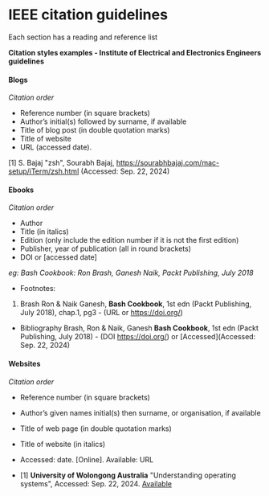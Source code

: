 # IEEE citation guidelines

Each section has a reading and reference list

__Citation styles examples - Institute of Electrical and Electronics Engineers guidelines__

#### Blogs
_Citation order_

- Reference number (in square brackets)
- Author’s initial(s) followed by surname, if available
- Title of blog post (in double quotation marks)
- Title of website
- URL (accessed date).

[1] S. Bajaj "zsh", Sourabh Bajaj, https://sourabhbajaj.com/mac-setup/iTerm/zsh.html (Accessed: Sep. 22, 2024)

#### Ebooks
_Citation order_
- Author
- Title (in italics)
- Edition (only include the edition number if it is not the first edition)
- Publisher, year of publication (all in round brackets)
- DOI or <URL> [accessed date]

*eg: Bash Cookbook: Ron Brash, Ganesh Naik, Packt Publishing, July 2018*

- Footnotes:

1. Brash Ron & Naik Ganesh, __Bash Cookbook__, 1st edn (Packt Publishing, July 2018), chap.1, pg3 - (URL or https://doi.org/)

- Bibliography
Brash, Ron & Naik, Ganesh __Bash Cookbook__, 1st edn (Packt Publishing, July 2018) - (DOI https://doi.org/) or [Accessed](Accessed: Sep. 22, 2024)


#### Websites
_Citation order_
- Reference number (in square brackets)
- Author’s given names initial(s) then surname, or organisation, if available
- Title of web page (in double quotation marks)
- Title of website (in italics)
- Accessed: date. [Online]. Available: URL

- [1]  __University of Wolongong Australia__ "Understanding operating systems", Accessed: Sep. 22, 2024. [Available](https://www.uow.edu.au/student/support-services/academic-skills/online-resources/technology-and-software/operating-systems/)
